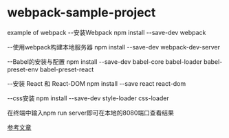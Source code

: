 # webpack-sample-project
example of webpack
--安装Webpack
npm install --save-dev webpack

--使用webpack构建本地服务器
npm install --save-dev webpack-dev-server

--Babel的安装与配置
npm install --save-dev babel-core babel-loader babel-preset-env babel-preset-react

--安装 React 和 React-DOM
npm install --save react react-dom

--css安装
npm install --save-dev style-loader css-loader

在终端中输入npm run server即可在本地的8080端口查看结果

[参考文章](https://www.jianshu.com/p/42e11515c10f)
